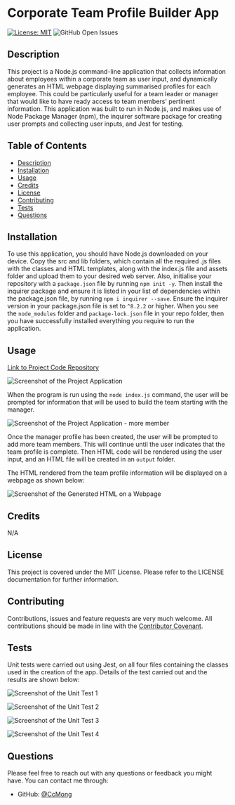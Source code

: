 # Corporate Team Profile Builder App  

[![License: MIT](https://img.shields.io/badge/License-MIT-yellow.svg)](https://opensource.org/licenses/MIT)
![GitHub Open Issues](https://img.shields.io/github/issues-raw/CcMong/corporate-team-profile-builder)


<div id="description"></div>
  
## Description  

This project is a Node.js command-line application that collects information about employees within a corporate team as user input, and dynamically generates an HTML webpage displaying summarised profiles for each employee. This could be particularly useful for a team leader or manager that would like to have ready access to team members' pertinent information. This application was built to run in Node.js, and makes use of Node Package Manager (npm), the inquirer software package for creating user prompts and collecting user inputs, and Jest for testing.    


## Table of Contents  

- [Description](#description)  
- [Installation](#installation)  
- [Usage](#usage)  
- [Credits](#credits)  
- [License](#license)  
- [Contributing](#contributing)  
- [Tests](#tests)  
- [Questions](#questions)

<div id="installation"></div>

## Installation  

To use this application, you should have Node.js downloaded on your device. Copy the src and lib folders, which contain all the required .js files with the classes and HTML templates, along with the index.js file and assets folder and upload them to your desired web server. Also, initialise your repository with a `package.json` file by running `npm init -y`. Then install the inquirer package and ensure it is listed in your list of dependencies within the package.json file, by running `npm i inquirer --save`. Ensure the inquirer version in your package.json file is set to `^8.2.2` or higher. When you see the `node_modules` folder and `package-lock.json` file in your repo folder, then you have successfully installed everything you require to run the application.  

<div id="usage"></div>

## Usage  

[Link to Project Code Repository](https://github.com/CcMong/corporate-team-profile-builder)  

![Screenshot of the Project Application](./assets/images/manager-inquirer.JPG)  

When the program is run using the `node index.js` command, the user will be prompted for information that will be used to build the team starting with the manager.  

![Screenshot of the Project Application - more member](./assets/images/add-team-members.JPG)

Once the manager profile has been created, the user will be prompted to add more team members. This will continue until the user indicates that the team profile is complete. Then HTML code will be rendered using the user input, and an HTML file will be created in an `output` folder.  

The HTML rendered from the team profile information will be displayed on a webpage as shown below:

![Screenshot of the Generated HTML on a Webpage](./assets/images/team-profile-screenshot.JPG)





<div id="credits"></div>  

## Credits  

N/A  

<div id="license"></div>  

## License  

This project is covered under the MIT License. Please refer to the LICENSE documentation for further information.  

<div id="contributing"></div>  

## Contributing  

Contributions, issues and feature requests are very much welcome. All contributions should be made in line with the [Contributor Covenant](https://www.contributor-covenant.org/).  

<div id="tests"></div>  

## Tests  

Unit tests were carried out using Jest, on all four files containing the classes used in the creation of the app. Details of the test carried out and the results are shown below:

![Screenshot of the Unit Test 1](./assets/images/employee-test.JPG)

![Screenshot of the Unit Test 2](./assets/images/manager-test.JPG)

![Screenshot of the Unit Test 3](./assets/images/engineer-test.JPG)

![Screenshot of the Unit Test 4](./assets/images/intern-test.JPG)

    
<div id="questions"></div>  

## Questions  

Please feel free to reach out with any questions or feedback you might have. You can contact me through:  

* GitHub: [@CcMong](https://github.com/CcMong)








